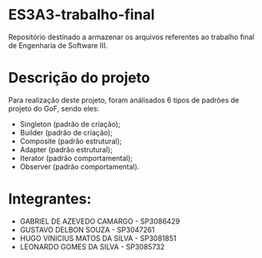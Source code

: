 # ES3A3-trabalho-final
Repositório destinado a armazenar os arquivos referentes ao trabalho final de Engenharia de Software III.

# Descrição do projeto
Para realização deste projeto, foram análisados 6 tipos de padrões de projeto do GoF, sendo eles:
  - Singleton (padrão de criação);
  - Builder (padrão de criação);
  - Composite (padrão estrutural);
  - Adapter (padrão estrutural);
  - Iterator (padrão comportamental);
  - Observer (padrão comportamental).

# Integrantes:
  - GABRIEL DE AZEVEDO CAMARGO - SP3086429
  - GUSTAVO DELBON SOUZA - SP3047261
  - HUGO VINICIUS MATOS DA SILVA - SP3081851
  - LEONARDO GOMES DA SILVA - SP3085732
